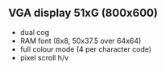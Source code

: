 VGA display 51xG (800x600)
----------------
 - dual cog
 - RAM font (8x8, 50x37.5 over 64x64)
 - full colour mode (4 per character code)
 - pixel scroll h/v
